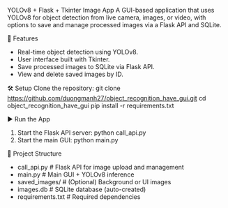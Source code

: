 YOLOv8 + Flask + Tkinter Image App
A GUI-based application that uses YOLOv8 for object detection from live camera, images, or video, with options to save and manage processed images via a Flask API and SQLite.

🚀 Features
  - Real-time object detection using YOLOv8.
  - User interface built with Tkinter.
  - Save processed images to SQLite via Flask API.
  - View and delete saved images by ID.
    
🛠️ Setup
Clone the repository:
   git clone https://github.com/duongmanh27/object_recognition_have_gui.git
   cd object_recognition_have_gui
   pip install -r requirements.txt

▶️ Run the App
1. Start the Flask API server:
    python call_api.py
2. Start the main GUI:
   python main.py

📁 Project Structure
  - call_api.py        # Flask API for image upload and management
  - main.py            # Main GUI + YOLOv8 inference
  - saved_images/      # (Optional) Background or UI images
  - images.db          # SQLite database (auto-created)
  - requirements.txt   # Required dependencies
